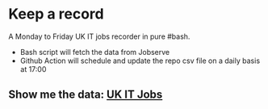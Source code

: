 # Keep a record

A Monday to Friday UK IT jobs recorder in pure #bash.

- Bash script will fetch the data from Jobserve
- Github Action will schedule and update the repo csv file on a daily basis at 17:00

## Show me the data: [UK IT Jobs](https://github.com/J0hn-B/bash_scraper/blob/master/data.csv)
